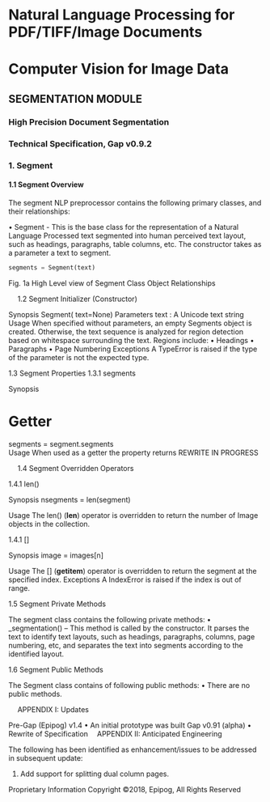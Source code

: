 # Natural Language Processing for PDF/TIFF/Image Documents  
# Computer Vision for Image Data  

## SEGMENTATION MODULE  

### High Precision Document Segmentation  
### Technical Specification, Gap v0.9.2  

### 1.  Segment
####  1.1  Segment Overview

The segment NLP preprocessor contains the following primary classes, and their relationships:

•	Segment - This is the base class for the representation of a Natural Language Processed text segmented into human perceived text layout, such as headings, paragraphs, table columns, etc. The constructor takes as a parameter a text to segment.

```python
segments = Segment(text)
```









Fig. 1a High Level view of Segment Class Object Relationships

 
1.2	Segment Initializer (Constructor)

Synopsis
	Segment( text=None)
Parameters
	text	: A Unicode text string
Usage
When specified without parameters, an empty Segments object is created.
Otherwise, the text sequence is analyzed for region detection based on whitespace surrounding the text. Regions include:
•	Headings
•	Paragraphs
•	Page Numbering
Exceptions
A TypeError is raised if the type of the parameter is not the expected type.

1.3	Segment Properties
1.3.1	segments

Synopsis
# Getter
segments = segment.segments			
Usage
When used as a getter the property returns REWRITE IN PROGRESS

 
1.4	Segment Overridden Operators

1.4.1	len()

Synopsis
	nsegments = len(segment)
	
Usage
The len() (__len__) operator is overridden to return the number of Image objects in the collection.

1.4.1	[]

Synopsis
	image = images[n] 
	
Usage
The [] (__getitem__) operator is overridden to return the segment at the specified index. 
Exceptions
A IndexError is raised if the index is out of range.

1.5	Segment Private Methods

The segment class contains the following private methods:
•	_segmentation() – This method is called by the constructor. It parses the text to identify text layouts, such as headings, paragraphs, columns, page numbering, etc, and separates the text into segments according to the identified layout.

1.6	Segment Public Methods

The Segment class contains of following public methods:
•	There are no public methods. 

 
APPENDIX I: Updates

Pre-Gap (Epipog) v1.4
•	An initial prototype was built
Gap v0.91 (alpha)
•	Rewrite of Specification 
APPENDIX II: Anticipated Engineering

The following has been identified as enhancement/issues to be addressed in subsequent update:
1.	Add support for splitting dual column pages.

Proprietary Information
Copyright ©2018, Epipog, All Rights Reserved
